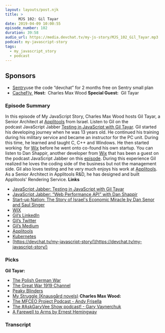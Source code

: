 ```yaml
---
layout: layouts/post.njk
title: >
      MJS 102: Gil Tayar
date: 2019-04-09 10:00:55
episode_number: 102
duration: 39:58
audio_url: https://media.devchat.tv/my-js-story/MJS_102_Gil_Tayar.mp3
podcast: my-javascript-story
tags: 
  - my_javascript_story
  - podcast
---
```


## **Sponsors**

- [Sentry](http://sentry.io/)use the code “devchat” for 2 months free on Sentry small plan
- [CacheFly&nbsp;](https://www.cachefly.com/)
**Host:&nbsp;** Charles Max Wood **Special Guest:** &nbsp;Gil Tayar
### **Episode Summary**
In this episode of My JavaScript Story, Charles Max Wood hosts Gil Tayar, a Senior Architect at&nbsp;<u><a href="https://applitools.com/">Applitools</a></u>&nbsp;from Israel. Listen to Gil on the podcast&nbsp;JavaScript Jabber [Testing in JavaScript with Gil Tayar](https://devchat.tv/js-jabber/jsj-341-testing-in-javascript-with-gil-tayar/). Gil started his developing journey when he was 13 years old. He continued his training during his military service and became an instructor for the PC unit. During this time, he learned and taught C, C++ and Windows. He then started working &nbsp;for [Wix](https://www.wix.com/) before he went onto co-found his own startup. You can listen to Dan Shappir, another developer from [Wix](https://www.wix.com/) that has been a guest on the podcast JavaScript Jabber on this [episode](https://devchat.tv/js-jabber/jsj-334-web-performance-api-with-dan-shappir/). During this experience Gil realized he loves the coding side of the business but not the management side. Gil also loves testing and he very much enjoys his work at <u>Applitools</u>. As a Senior Architect in Applitools R&D, he has designed and built Applitools' Rendering Service. **Links**
- [JavaScript Jabber: Testing in JavaScript with Gil Tayar](https://devchat.tv/js-jabber/jsj-341-testing-in-javascript-with-gil-tayar/)
- [JavaScript Jabber: “Web Performance API” with Dan Shappir](https://devchat.tv/js-jabber/jsj-334-web-performance-api-with-dan-shappir/)
- [Start-up Nation: The Story of Israel's Economic Miracle by Dan Senor and Saul Singer](https://amzn.to/2EuvatG%20-%20Startup%20Nation)
- [<u>WIX </u>](https://amzn.to/2EuvatG%20-%20Startup%20Nation)
- [Gil’s LinkedIn](https://amzn.to/2EuvatG%20-%20Startup%20Nation)
- [Gil’s Twitter](https://twitter.com/giltayar?lang=en)
- [Gil’s Medium](https://medium.com/@giltayar)
- [Applitools](https://applitools.com/)
- [Kubernetes](https://kubernetes.io/docs/concepts/overview/what-is-kubernetes/)
- [https://devchat.tv/my-javascript-story/](https://devchat.tv/my-javascript-story/)

### **Picks**
 **Gil Tayar:**
- <u><a href="https://www.youtube.com/channel/UCP1AejCL4DA7jYkZAELRhHQ">The Polish German War</a></u>
- <u></u>[The Great War 1919 Channel](https://www.youtube.com/channel/UCUcyEsEjhPEDf69RRVhRh4A)
- [Peaky Blinders](https://en.wikipedia.org/wiki/Peaky_Blinders_(TV_series))
- [My Struggle (Knausgård novels)](https://en.wikipedia.org/wiki/My_Struggle_(Knausg%C3%A5rd_novels))
**Charles Max Wood:**
- <u><a href="https://andyfrisella.com/blogs/mfceo-project-podcast">The MFCEO Project Podcast - Andy Frisella </a></u>
- <u><a href="https://www.garyvaynerchuk.com/the-askgaryvee-show-podcast/">The #AskGaryVee Show podcast! - Gary Vaynerchuk</a></u>
- <u><a href="https://www.audible.com/pd/A-Farewell-to-Arms-Audiobook/B002V5CSG6?ds_rl=1262685&amp;ds_rl=1263561&amp;ds_rl=1260658&amp;mkwid=DSAINTTitle_dc&amp;pcrid=239333741509&amp;pmt=b&amp;pkw=&amp;source_code=GO1GBSH07271690CB&amp;cvosrc=ppc%20dynamic%20search.google.634950925&amp;cvo_crid=2">A Farewell to Arms by Ernest Hemingway</a></u>
&nbsp; &nbsp;

### Transcript


